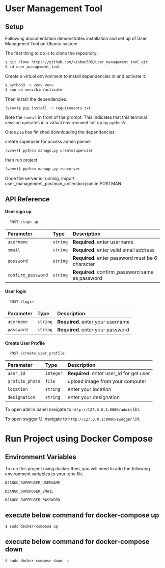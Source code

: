 # User Management Tool

## Setup

Following documentation demonstrates installation and set up of User Managment Tool on Ubuntu system

The first thing to do is to clone the repository:

```sh
$ git clone https://github.com/kishan505/user_management_tool.git
$ cd user_management_tool
```

Create a virtual environment to install dependencies in and activate it:

```sh
$ python3 -m venv venv
$ source venv/bin/activate
```

Then install the dependencies:

```sh
(venv)$ pip install -r requirements.txt
```

Note the `(venv)` in front of the prompt. This indicates that this terminal
session operates in a virtual environment set up by `python3`.

Once `pip` has finished downloading the dependencies:

create superuser for access admin pannel

```sh
(venv)$ python manage.py createsuperuser
```

then run project

```sh
(venv)$ python manage.py runserver
```

Once the server is running, import user_management_postman_collection.json in POSTMAN

## API Reference

#### User sign up

```http
  POST /sign_up
```

| Parameter          | Type     | Description                                      |
| :----------------- | :------- | :----------------------------------------------- |
| `username`         | `string` | **Required**. enter username                     |
| `email`            | `string` | **Required**. enter valid email address          |
| `password`         | `string` | **Required**. enter password must be 6 character |
| `confirm_password` | `string` | **Required**. confirm_password same as password  |

#### User login

```http
  POST /login
```

| Parameter  | Type     | Description                       |
| :--------- | :------- | :-------------------------------- |
| `username` | `string` | **Required**. enter your username |
| `password` | `string` | **Required**. enter your password |

#### Create User Profile

```http
  POST /create_user_profile
```

| Parameter       | Type      | Description                              |
| :-------------- | :-------- | :--------------------------------------- |
| `user_id`       | `integer` | **Required**. enter user_id for get user |
| `profile_photo` | `file`    | upload image from your computer          |
| `location`      | `string`  | enter your location                      |
| `designation`   | `string`  | enter your designation                   |

To open admin panel navigate to `http://127.0.0.1:8000/admin` Url.

To open swgger UI navigate to `http://127.0.0.1:8000/swagger` Url.


# Run Project using Docker Compose

## Environment Variables

To run this project using docker then, you will need to add the following environment variables to your .env file

`DJANGO_SUPERUSER_USERNAME`

`DJANGO_SUPERUSER_EMAIL`

`DJANGO_SUPERUSER_PASSWORD`

## execute below command for docker-compose up

```sh
$ sudo docker-compose up
```

## execute below command for docker-compose down

```sh
$ sudo docker-compose down -v
```